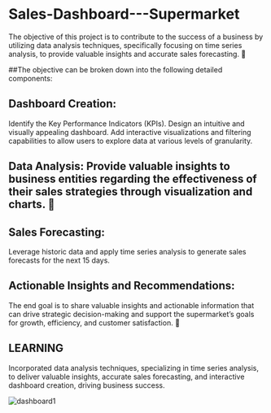 # Sales-Dashboard---Supermarket
The objective of this project is to contribute to the success of a business by utilizing data analysis techniques, specifically focusing on time series analysis, to provide valuable insights and accurate sales forecasting. 🚀

##The objective can be broken down into the following detailed components:

## Dashboard Creation:
  Identify the Key Performance Indicators (KPIs).
  Design an intuitive and visually appealing dashboard.
  Add interactive visualizations and filtering capabilities to allow users to explore data at various levels of granularity.
  
## Data Analysis: Provide valuable insights to business entities regarding the effectiveness of their sales strategies through visualization and charts. 🚀

## Sales Forecasting:
Leverage historic data and apply time series analysis to generate sales forecasts for the next 15 days.

## Actionable Insights and Recommendations:
The end goal is to share valuable insights and actionable information that can drive strategic decision-making and support the supermarket’s goals for growth, efficiency, and customer satisfaction. 🚀

## LEARNING

Incorporated data analysis techniques, specializing in time series analysis, to deliver valuable insights, accurate sales forecasting, and interactive dashboard creation, driving business success.

![dashboard1](https://github.com/RiyaSinghPatel/Airbnb-listing-Project-2024/assets/148413456/db31e636-0dfe-41c3-82b1-78fa5fbf74fc)

